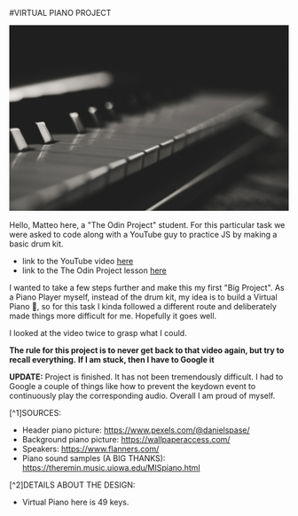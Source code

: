 #VIRTUAL PIANO PROJECT

![header-piano](/img/header-piano.jpg)


Hello, Matteo here, a "The Odin Project" student. For this particular task
we were asked to code along with a YouTube guy to practice JS by making 
a basic drum kit.

- link to the YouTube video [here](https://www.youtube.com/watch?v=VuN8qwZoego)
- link to the The Odin Project lesson [here](https://www.theodinproject.com/lessons/foundations-dom-manipulation-and-events#method-3)

I wanted to take a few steps further and make this my first "Big Project".
As a Piano Player myself, instead of the drum kit, my idea is to build a Virtual Piano :musical_keyboard:, so for this task
I kinda followed a different route and deliberately made things more difficult
for me. Hopefully it goes well.


I looked at the video twice to grasp what I could.

**The rule for this project is to never get back to that video again, but try to recall everything.**
**If I am stuck, then I have to Google it**



**UPDATE:**
Project is finished. It has not been tremendously difficult. I had to
Google a couple of things like how to prevent the keydown event to
continuously play the corresponding audio. Overall I am proud of myself.



[^1]SOURCES:
- Header piano picture: https://www.pexels.com/@danielspase/
- Background piano picture: https://wallpaperaccess.com/
- Speakers: https://www.flanners.com/
- Piano sound samples (A BIG THANKS): https://theremin.music.uiowa.edu/MISpiano.html


[^2]DETAILS ABOUT THE DESIGN:
- Virtual Piano here is 49 keys.